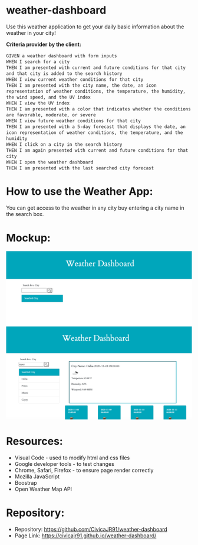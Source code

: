 # weather-dashboard
Use this weather application to get your daily basic information about the weather in your city!


**Criteria provider by the client:**

```
GIVEN a weather dashboard with form inputs
WHEN I search for a city
THEN I am presented with current and future conditions for that city and that city is added to the search history
WHEN I view current weather conditions for that city
THEN I am presented with the city name, the date, an icon representation of weather conditions, the temperature, the humidity, the wind speed, and the UV index
WHEN I view the UV index
THEN I am presented with a color that indicates whether the conditions are favorable, moderate, or severe
WHEN I view future weather conditions for that city
THEN I am presented with a 5-day forecast that displays the date, an icon representation of weather conditions, the temperature, and the humidity
WHEN I click on a city in the search history
THEN I am again presented with current and future conditions for that city
WHEN I open the weather dashboard
THEN I am presented with the last searched city forecast
```

# How to use the Weather App:
You can get access to the weather in any city buy entering a city name in the search box.

# Mockup:
![Weather Application](./images/Weather_Screenshot2.png)
![Weather Application](./images/Weather_Screenshot1.png)


# Resources:

* Visual Code - used to modify html and css files
* Google developer tools - to test changes
* Chrome, Safari, Firefox - to ensure page render correctly
* Mozilla JavaScript
* Boostrap
* Open Weather Map API

# Repository:

* Repository: https://github.com/CivicaJR91/weather-dashboard
* Page Link: https://civicajr91.github.io/weather-dashboard/




